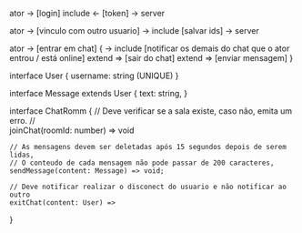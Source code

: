 ator -> [login] include <- [token] -> server

ator -> [vinculo com outro usuario] -> include [salvar ids] -> server

ator -> [entrar em chat] { -> include [notificar os demais do chat que o ator entrou / está online]
    extend => [sair do chat]
    extend => [enviar mensagem]
}

interface User {
    username: string (UNIQUE)
}

interface Message extends User {
    text: string,
}

interface ChatRomm {
    // Deve verificar se a sala existe, caso não, emita um erro.
    //     
    joinChat(roomId: number) => void

    // As mensagens devem ser deletadas após 15 segundos depois de serem lidas,
    // O conteudo de cada mensagem não pode passar de 200 caracteres,
    sendMessage(content: Message) => void;
    
    // Deve notificar realizar o disconect do usuario e não notificar ao outro
    exitChat(content: User) =>
}